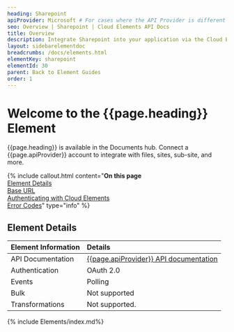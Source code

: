```yaml
---
heading: Sharepoint
apiProvider: Microsoft # For cases where the API Provider is different than the element name. e;g;, ServiceNow vs. ServiceNow Oauth
seo: Overview | Sharepoint | Cloud Elements API Docs
title: Overview
description: Integrate Sharepoint into your application via the Cloud Elements APIs.
layout: sidebarelementdoc
breadcrumbs: /docs/elements.html
elementKey: sharepoint
elementId: 30
parent: Back to Element Guides
order: 1
---
```


# Welcome to the {{page.heading}} Element

{{page.heading}} is available in the Documents hub. Connect a {{page.apiProvider}} account to integrate with files, sites, sub-site, and more.

{% include callout.html content="<strong>On this page</strong></br><a href=#element-details>Element Details</a></br><a href=#base-url>Base URL</a></br><a href=#authenticating-with-cloud-elements>Authenticating with Cloud Elements</a></br><a href=#error-codes>Error Codes</a>" type="info" %}

## Element Details

| Element Information | Details     |
| :------------- | :------------- |
| API Documentation | [{{page.apiProvider}} API documentation](https://docs.microsoft.com/en-us/sharepoint/dev/sp-add-ins/sharepoint-net-server-csom-jsom-and-rest-api-index) |
| Authentication | OAuth 2.0  |
| Events | Polling |
| Bulk | Not supported |
| Transformations | Not supported. |

{% include Elements/index.md%}
